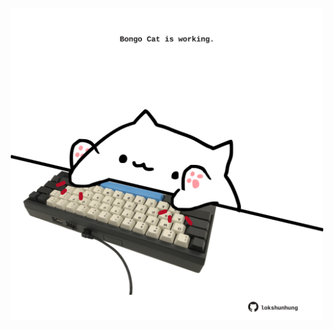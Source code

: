 <!-- built at 23/07/2021, 23:01:28 UTC -->
<p align="center">
  <img width="500" height="500" src="./ReadmeImage.svg">
</p>
